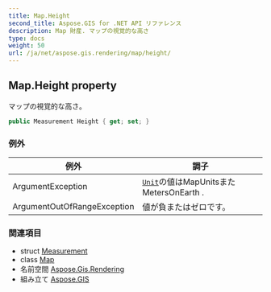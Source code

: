 ```yaml
---
title: Map.Height
second_title: Aspose.GIS for .NET API リファレンス
description: Map 財産. マップの視覚的な高さ
type: docs
weight: 50
url: /ja/net/aspose.gis.rendering/map/height/
---
```

## Map.Height property

マップの視覚的な高さ。

```csharp
public Measurement Height { get; set; }
```

### 例外

| 例外 | 調子 |
| --- | --- |
| ArgumentException | [`Unit`](../../measurement/unit/)の値はMapUnitsまたMetersOnEarth . |
| ArgumentOutOfRangeException | 値が負またはゼロです。 |

### 関連項目

* struct [Measurement](../../measurement/)
* class [Map](../)
* 名前空間 [Aspose.Gis.Rendering](../../map/)
* 組み立て [Aspose.GIS](../../../)


